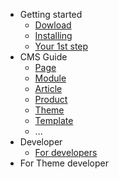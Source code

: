 <!-- docs/_sidebar.md -->
* Getting started
  * [Dowload](https://github.com/Swastika-IO/Swastika-IO-Core/releases)
  * [Installing](installing.md)
  * [Your 1st step](firststep.md)
* CMS Guide
  * [Page](page.md)
  * [Module](module.md)
  * [Article](article.md)
  * [Product](product.md)
  * [Theme](theme.md)
  * [Template](template.md)
  * ...
* Developer
  * [For developers](more-pages.md)
* For Theme developer